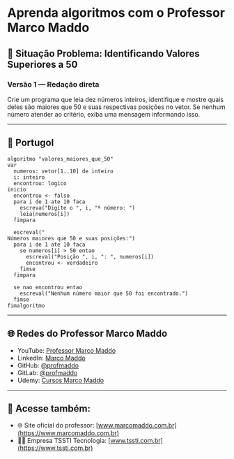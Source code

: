 
# Aprenda algoritmos com o Professor Marco Maddo

## 🧠 Situação Problema: Identificando Valores Superiores a 50

### Versão 1 — Redação direta
Crie um programa que leia dez números inteiros, identifique e mostre quais deles são maiores que 50 e suas respectivas posições no vetor. Se nenhum número atender ao critério, exiba uma mensagem informando isso.

---

## 💬 Portugol

```portugol
algoritmo "valores_maiores_que_50"
var
  numeros: vetor[1..10] de inteiro
  i: inteiro
  encontrou: logico
inicio
  encontrou <- falso
  para i de 1 ate 10 faca
    escreva("Digite o ", i, "º número: ")
    leia(numeros[i])
  fimpara

  escreval("
Números maiores que 50 e suas posições:")
  para i de 1 ate 10 faca
    se numeros[i] > 50 entao
      escreval("Posição ", i, ": ", numeros[i])
      encontrou <- verdadeiro
    fimse
  fimpara

  se nao encontrou entao
    escreval("Nenhum número maior que 50 foi encontrado.")
  fimse
fimalgoritmo
```

---

## 🌐 Redes do Professor Marco Maddo

- YouTube: [Professor Marco Maddo](https://www.youtube.com/@ProfessorMarcoMaddo)
- LinkedIn: [Marco Maddo](https://www.linkedin.com/in/marcomaddo/)
- GitHub: [@profmaddo](https://github.com/profmaddo)
- GitLab: [@profmaddo](https://gitlab.com/profmaddo)
- Udemy: [Cursos Marco Maddo](https://www.udemy.com/user/marcomaddo/)

---

## 🚀 Acesse também:

- 🌐 Site oficial do professor: [www.marcomaddo.com.br](https://www.marcomaddo.com.br)
- 🧑‍💼 Empresa TSSTI Tecnologia: [www.tssti.com.br](https://www.tssti.com.br)
